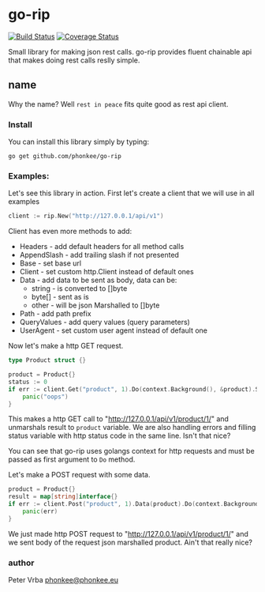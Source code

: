 # go-rip
[![Build Status](https://travis-ci.org/phonkee/go-rip.svg?branch=master)](https://travis-ci.org/phonkee/go-rip)
[![Coverage Status](https://coveralls.io/repos/github/phonkee/go-rip/badge.svg?branch=master)](https://coveralls.io/github/phonkee/go-rip?branch=master)

Small library for making json rest calls.
go-rip provides fluent chainable api that makes doing rest calls reslly simple.

## name
Why the name? Well `rest in peace` fits quite good as rest api client.

### Install

You can install this library simply by typing:

    go get github.com/phonkee/go-rip

### Examples:

Let's see this library in action.
First let's create a client that we will use in all examples

```go
client := rip.New("http://127.0.0.1/api/v1")
```

Client has even more methods to add:

* Headers - add default headers for all method calls
* AppendSlash - add trailing slash if not presented
* Base - set base url
* Client - set custom http.Client instead of default ones
* Data - add data to be sent as body, data can be:
    * string - is converted to []byte
    * byte[] - sent as is
    * other - will be json Marshalled to []byte
* Path - add path prefix
* QueryValues - add query values (query parameters)
* UserAgent - set custom user agent instead of default one

Now let's make a http GET request.

```go
type Product struct {}

product = Product{}
status := 0
if err := client.Get("product", 1).Do(context.Background(), &product).Status(&status).Error(); err != nil {
    panic("oops")
}
```

This makes a http GET call to "http://127.0.0.1/api/v1/product/1/" and unmarshals result
to `product` variable. We are also handling errors and filling status variable with http status code in the same line.
Isn't that nice?

You can see that go-rip uses golangs context for http requests and must be passed as first argument to `Do` method.

Let's make a POST request with some data.

```go
product = Product{}
result = map[string]interface{}
if err := client.Post("product", 1).Data(product).Do(context.Background(), &result).Error(); err != nil {
    panic(err)
}
```

We just made http POST request to "http://127.0.0.1/api/v1/product/1/" and we sent body of the request
json marshalled product. Ain't that really nice?

### author
Peter Vrba <phonkee@phonkee.eu>
